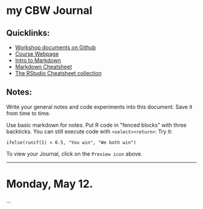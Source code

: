 # my CBW Journal

## Quicklinks:

- [Workshop documents on Github]()
- [Course Webpage](https://bioinformaticsdotca.github.io/intror_2019)
- [Intro to Markdown](https://help.github.com/en/categories/writing-on-github)
- [Markdown Cheatsheet](https://github.com/hyginn/R-Intro/blob/master/assets/markdownCheatsheet.md)
- [The RStudio Cheatsheet collection](https://www.rstudio.com/wp-content/uploads/2019/01/Cheatsheets_2019.pdf)


## Notes:

Write your general notes and code experiments into this document. Save it
from time to time.

Use basic markdown for notes. Put R code in "fenced blocks" with three backticks. You can still execute code with `<select><return>`: Try it:

```
ifelse(runif(1) < 0.5, "You win", "We both win")
```
To view your Journal, click on the `Preview icon` above.

----

# Monday, May 12.

...






<!-- [END] -->

